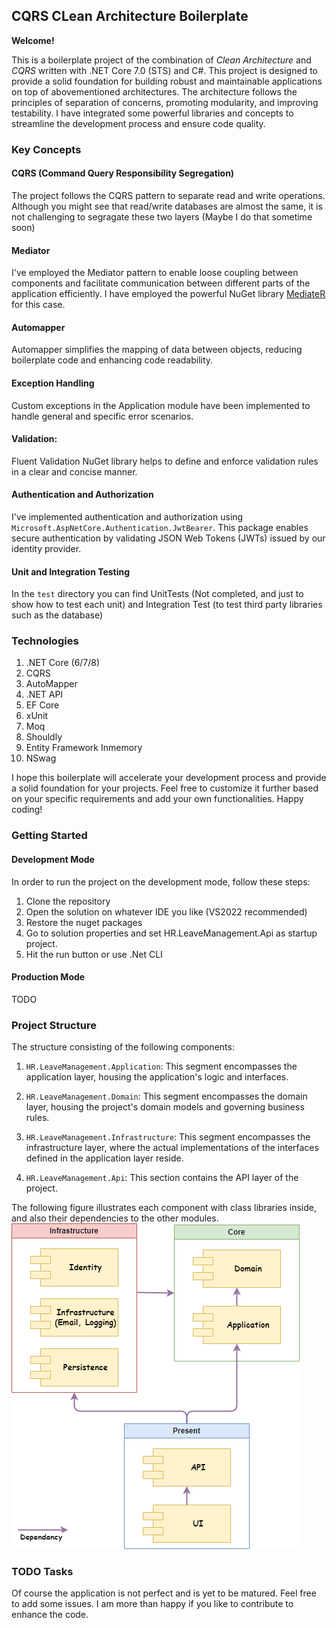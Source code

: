 ## CQRS CLean Architecture Boilerplate

__Welcome!__

This is a boilerplate project of the combination of _Clean Architecture_ and _CQRS_ written with .NET Core 7.0 (STS) and C#. This project is designed to provide a solid foundation for building robust and maintainable applications on top of abovementioned architectures. The architecture follows the principles of separation of concerns, promoting modularity, and improving testability. I have integrated some powerful libraries and concepts to streamline the development process and ensure code quality.

### Key Concepts

#### CQRS (Command Query Responsibility Segregation)
The project follows the CQRS pattern to separate read and write operations. Although you might see that read/write databases are almost the same, it is not challenging to segragate these two layers (Maybe I do that sometime soon)

#### Mediator
I've employed the Mediator pattern to enable loose coupling between components and facilitate communication between different parts of the application efficiently. I have employed the powerful NuGet library [MediateR](https://github.com/jbogard/MediatR) for this case.

#### Automapper
Automapper simplifies the mapping of data between objects, reducing boilerplate code and enhancing code readability.

#### Exception Handling
Custom exceptions in the Application module have been implemented to handle general and specific error scenarios.

#### Validation: 
Fluent Validation NuGet library helps to define and enforce validation rules in a clear and concise manner.

#### Authentication and Authorization
I've implemented authentication and authorization using `Microsoft.AspNetCore.Authentication.JwtBearer`. This package enables secure authentication by validating JSON Web Tokens (JWTs) issued by our identity provider.

#### Unit and Integration Testing
In the `test` directory you can find UnitTests (Not completed, and just to show how to test each unit) and Integration Test (to test third party libraries such as the database)

### Technologies
1. .NET Core (6/7/8)
1. CQRS
1. AutoMapper
1. .NET API
1. EF Core
1. xUnit
1. Moq
1. Shouldly
1. Entity Framework Inmemory
1. NSwag

I hope this boilerplate will accelerate your development process and provide a solid foundation for your projects. Feel free to customize it further based on your specific requirements and add your own functionalities. Happy coding!

### Getting Started

#### Development Mode
In order to run the project on the development mode, follow these steps:
1. Clone the repository
1. Open the solution on whatever IDE you like (VS2022 recommended)
1. Restore the nuget packages
1. Go to solution properties and set HR.LeaveManagement.Api as startup project.
1. Hit the run button or use .Net CLI

#### Production Mode
TODO

### Project Structure
The structure consisting of the following components:
1. `HR.LeaveManagement.Application`: This segment encompasses the application layer, housing the application's logic and interfaces.

1. `HR.LeaveManagement.Domain`: This segment encompasses the domain layer, housing the project's domain models and governing business rules.

1. `HR.LeaveManagement.Infrastructure`: This segment encompasses the infrastructure layer, where the actual implementations of the interfaces defined in the application layer reside.

1. `HR.LeaveManagement.Api`: This section contains the API layer of the project.

The following figure illustrates each component with class libraries inside, and also their dependencies to the other modules.
![alt text](/clean-architecture.png)

### TODO Tasks
Of course the application is not perfect and is yet to be matured. Feel free to add some issues. I am more than happy if you like to contribute to enhance the code.
